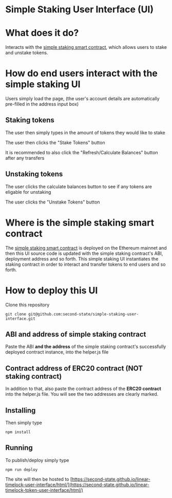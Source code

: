 # Simple Staking User Interface (UI)

# What does it do?

Interacts with the [simple staking smart contract](https://github.com/second-state/simple-staking-smart-contract), which allows users to stake and unstake tokens.

# How do end users interact with the simple staking UI

Users simply load the page, (the user's account details are automatically pre-filled in the address input box)

## Staking tokens

The user then simply types in the amount of tokens they would like to stake

The user then clicks the "Stake Tokens" button  

It is recommended to also click the "Refresh/Calculate Balances" button after any transfers

## Unstaking tokens

The user clicks the calculate balances button to see if any tokens are eligable for unstaking

The user clicks the "Unstake Tokens" button

# Where is the simple staking smart contract

The [simple staking smart contract](https://github.com/second-state/simple-staking-smart-contract) is deployed on the Ethereum mainnet and then this UI source code is updated with the simple staking contract's ABI, deployment address and so forth. This simple staking UI instantiates the staking contract in order to interact and transfer tokens to end users and so forth.

# How to deploy this UI

Clone this repository

```
git clone git@github.com:second-state/simple-staking-user-interface.git
```

## ABI and address of simple staking contract

Paste the ABI **and the address** of the simple staking contract's successfully deployed contract instance, into the helper.js file

## Contract address of ERC20 contract (NOT staking contract)

In addition to that, also paste the contract address of the **ERC20 contract** into the helper.js file. You will see the two addresses are clearly marked.

## Installing

Then simply type

```
npm install
```

## Running

To publish/deploy simply type

```
npm run deploy
```

The site will then be hosted to [https://second-state.github.io/linear-timelock-user-interface/html/](https://second-state.github.io/linear-timelock-token-user-interface/html/)
